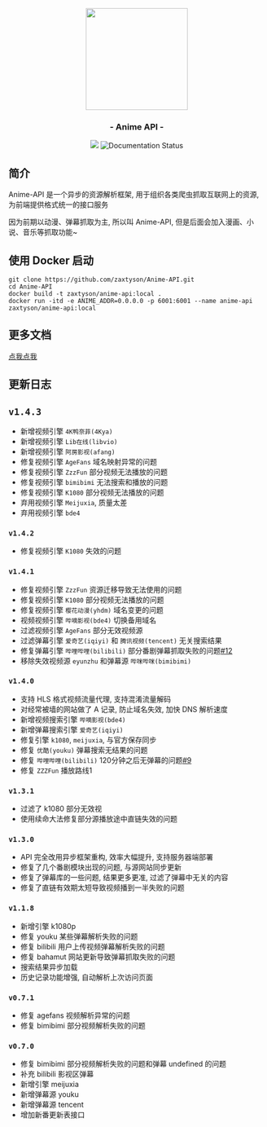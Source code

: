 <p align="center"><img src="https://ae01.alicdn.com/kf/U150c6f229b47468781c941fdd80545eak.png" width="200"></p>
<h3 align="center">- Anime API -</h3>

<p align="center">

<img src="https://img.shields.io/github/v/release/zaxtyson/Anime-API.svg?logo=bilibili" />
<img src='https://readthedocs.org/projects/anime-api/badge/?version=latest' alt='Documentation Status' />

</p>


## 简介

Anime-API 是一个异步的资源解析框架, 用于组织各类爬虫抓取互联网上的资源, 为前端提供格式统一的接口服务

因为前期以动漫、弹幕抓取为主, 所以叫 Anime-API, 但是后面会加入漫画、小说、音乐等抓取功能~

## 使用 Docker 启动

```
git clone https://github.com/zaxtyson/Anime-API.git
cd Anime-API
docker build -t zaxtyson/anime-api:local .
docker run -itd -e ANIME_ADDR=0.0.0.0 -p 6001:6001 --name anime-api zaxtyson/anime-api:local
```

## 更多文档

[点我点我](https://anime-api.readthedocs.io/zh_CN/latest/#)

## 更新日志

## `v1.4.3`

- 新增视频引擎 `4K鸭奈菲(4Kya)`
- 新增视频引擎 `Lib在线(libvio)`  
- 新增视频引擎 `阿房影视(afang)`  
- 修复视频引擎 `AgeFans` 域名映射异常的问题
- 修复视频引擎 `ZzzFun` 部分视频无法播放的问题
- 修复视频引擎 `bimibimi` 无法搜索和播放的问题
- 修复视频引擎 `K1080` 部分视频无法播放的问题
- 弃用视频引擎 `Meijuxia`, 质量太差
- 弃用视频引擎 `bde4`

### `v1.4.2`

- 修复视频引擎 `K1080` 失效的问题

### `v1.4.1`

- 修复视频引擎 `ZzzFun` 资源迁移导致无法使用的问题
- 修复视频引擎 `K1080` 部分视频无法播放的问题
- 修复视频引擎 `樱花动漫(yhdm)` 域名变更的问题
- 视频视频引擎 `哔嘀影视(bde4)` 切换备用域名
- 过滤视频引擎 `AgeFans` 部分无效视频源
- 过滤弹幕引擎 `爱奇艺(iqiyi)` 和 `腾讯视频(tencent)` 无关搜索结果   
- 修复弹幕引擎  `哔哩哔哩(bilibili)` 部分番剧弹幕抓取失败的问题[#12](https://github.com/zaxtyson/AnimeSearcher/issues/12)
- 移除失效视频源 `eyunzhu` 和弹幕源 `哔咪哔咪(bimibimi)`

### `v1.4.0`

- 支持 HLS 格式视频流量代理, 支持混淆流量解码
- 对经常被墙的网站做了 A 记录, 防止域名失效, 加快 DNS 解析速度
- 新增视频搜索引擎 `哔嘀影视(bde4)`
- 新增弹幕搜索引擎 `爱奇艺(iqiyi)`
- 修复引擎 `k1080`, `meijuxia`, 与官方保存同步
- 修复 `优酷(youku)` 弹幕搜索无结果的问题
- 修复 `哔哩哔哩(bilibili)` 120分钟之后无弹幕的问题[#9](https://github.com/zaxtyson/AnimeSearcher/issues/9)
- 修复 `ZZZFun` 播放路线1

### `v1.3.1`

- 过滤了 k1080 部分无效视
- 使用续命大法修复部分源播放途中直链失效的问题

### `v1.3.0`

- API 完全改用异步框架重构, 效率大幅提升, 支持服务器端部署
- 修复了几个番剧模块出现的问题, 与源网站同步更新
- 修复了弹幕库的一些问题, 结果更多更准, 过滤了弹幕中无关的内容
- 修复了直链有效期太短导致视频播到一半失败的问题

### `v1.1.8`

- 新增引擎 k1080p
- 修复 youku 某些弹幕解析失败的问题
- 修复 bilibili 用户上传视频弹幕解析失败的问题
- 修复 bahamut 网站更新导致弹幕抓取失败的问题
- 搜索结果异步加载
- 历史记录功能增强, 自动解析上次访问页面

### `v0.7.1`

- 修复 agefans 视频解析异常的问题
- 修复 bimibimi 部分视频解析失败的问题

### `v0.7.0`

- 修复 bimibimi 部分视频解析失败的问题和弹幕 undefined 的问题
- 补充 bilibili 影视区弹幕
- 新增引擎 meijuxia
- 新增弹幕源 youku
- 新增弹幕源 tencent
- 增加新番更新表接口
